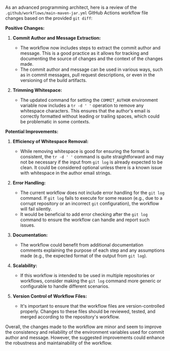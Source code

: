 As an advanced programming architect, here is a review of the `.github/workflows/main-maven-jar.yml` GitHub Actions workflow file changes based on the provided `git diff`:

**Positive Changes:**

1. **Commit Author and Message Extraction:**
   - The workflow now includes steps to extract the commit author and message. This is a good practice as it allows for tracking and documenting the source of changes and the context of the changes made.
   - The commit author and message can be used in various ways, such as in commit messages, pull request descriptions, or even in the versioning of the build artifacts.

2. **Trimming Whitespace:**
   - The updated command for setting the `COMMIT_AUTHOR` environment variable now includes a `tr -d ' '` operation to remove any whitespace characters. This ensures that the author's email is correctly formatted without leading or trailing spaces, which could be problematic in some contexts.

**Potential Improvements:**

1. **Efficiency of Whitespace Removal:**
   - While removing whitespace is good for ensuring the format is consistent, the `tr -d ' '` command is quite straightforward and may not be necessary if the input from `git log` is already expected to be clean. It could be considered optional unless there is a known issue with whitespace in the author email strings.

2. **Error Handling:**
   - The current workflow does not include error handling for the `git log` command. If `git log` fails to execute for some reason (e.g., due to a corrupt repository or an incorrect `git` configuration), the workflow will fail silently.
   - It would be beneficial to add error checking after the `git log` command to ensure the workflow can handle and report such issues.

3. **Documentation:**
   - The workflow could benefit from additional documentation comments explaining the purpose of each step and any assumptions made (e.g., the expected format of the output from `git log`).

4. **Scalability:**
   - If this workflow is intended to be used in multiple repositories or workflows, consider making the `git log` command more generic or configurable to handle different scenarios.

5. **Version Control of Workflow Files:**
   - It's important to ensure that the workflow files are version-controlled properly. Changes to these files should be reviewed, tested, and merged according to the repository's workflow.

Overall, the changes made to the workflow are minor and seem to improve the consistency and reliability of the environment variables used for commit author and message. However, the suggested improvements could enhance the robustness and maintainability of the workflow.